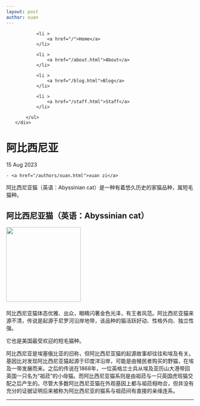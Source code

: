 ```yaml
---
layout: post
author: xuan
---
```

<!doctype html>
<html>
  <head>
    <meta charset="utf-8">
    <title>阿比西尼亚</title>
    <link rel="stylesheet" href="/assets/css/styles.css">
    <meta name="viewport" content="width=device-width, initial-scale=1">
    <link rel="stylesheet" href="https://cdn.staticfile.net/twitter-bootstrap/3.3.7/css/bootstrap.min.css">  
    <script src="https://cdn.staticfile.net/jquery/2.1.1/jquery.min.js"></script>
    <script src="https://cdn.staticfile.net/twitter-bootstrap/3.3.7/js/bootstrap.min.js"></script>
  </head>
  <body>
    <nav class="navbar navbar-default">   
	<div class="collapse navbar-collapse" id="bs-example-navbar-collapse-1">  
		<ul class="nav navbar-nav">  
			  
			<li >  
				<a href="/">Home</a>      
			</li>  
			  
			<li >  
				<a href="/about.html">About</a>      
			</li>  
			  
			<li >  
				<a href="/blog.html">Blog</a>      
			</li>  
			  
			<li >  
				<a href="/staff.html">Staff</a>      
			</li>  
			  
		</ul>  
	</div>  
</nav>
    <h1>阿比西尼亚</h1>

<p>
  15 Aug 2023
  
  
    - <a href="/authors/xuan.html">xuan zi</a>
  
</p>

<p>阿比西尼亚猫（英语：Abyssinian cat）是一种有着悠久历史的家猫品种，属短毛猫种。</p>
<head>
	<meta charset="utf-8" /> 
	<title>Bootstrap 实例 - 默认的媒体对象</title>
	<link rel="stylesheet" href="https://cdn.staticfile.net/twitter-bootstrap/3.3.7/css/bootstrap.min.css" />
	<script src="https://cdn.staticfile.net/jquery/2.1.1/jquery.min.js"></script>
	<script src="https://cdn.staticfile.net/twitter-bootstrap/3.3.7/js/bootstrap.min.js"></script>
</head>
<body>

<div class="container">
  <h2>阿比西尼亚猫（英语：Abyssinian cat）</h2>
  <!-- 左对齐 -->
  <div class="media">
    <div class="media-left">
      <img src="https://th.bing.com/th/id/OIP.2IizXPLbux-6HdYTuP5ssAAAAA?w=202&amp;h=197&amp;c=7&amp;r=0&amp;o=5&amp;dpr=1.3&amp;pid=1.7" class="media-object" style="width:200px" />
    </div>
    <div class="media-body">
      <h4 class="media-heading"></h4>
      <p>阿比西尼亚猫体态优雅、出众，眼睛闪著金色光泽，有王者风范。阿比西尼亚猫来源不清，传说是起源于尼罗河沿岸地带，该品种的猫活跃好动、性格外向、独立性强。</p>
      <p>它也是美国最受欢迎的短毛猫种。</p>
      <p>阿比西尼亚是埃塞俄比亚的旧称，但阿比西尼亚猫的起源故事却往往和埃及有关。基因比对发现阿比西尼亚猫起源于印度洋沿岸，可能是由殖民者购买的野猫，在埃及一带发展而来。之后的传说在1868年，一位英格兰士兵从埃及亚历山大港带回英国一只名为“祖菈”的小母猫。而阿比西尼亚猫系则是由祖菈与一只英国虎班猫交配之后产生的。尽管大多数阿比西尼亚猫在外观基因上都与祖菈相吻合，但并没有充分的证据证明后来被称为阿比西尼亚的猫系与祖菈间有直接的亲缘连系。</p>
    </div>
  </div>
  <hr />
  </div>
  


</body>


  </body>
</html>